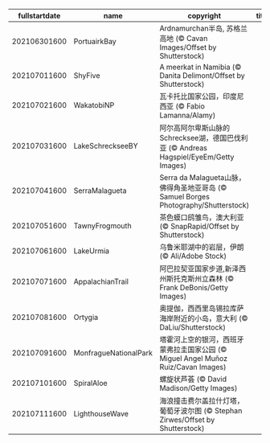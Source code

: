 |fullstartdate|name|copyright|title|image|
|--|--|--|--|--|
202106301600|PortuairkBay|Ardnamurchan半岛, 苏格兰高地 (© Cavan Images/Offset by Shutterstock)||![](/zh-CN/2021/07/202106301600PortuairkBay.jpg)|
202107011600|ShyFive|A meerkat in Namibia (© Danita Delimont/Offset by Shutterstock)||![](/zh-CN/2021/07/202107011600ShyFive.jpg)|
202107021600|WakatobiNP|瓦卡托比国家公园，印度尼西亚 (© Fabio Lamanna/Alamy)||![](/zh-CN/2021/07/202107021600WakatobiNP.jpg)|
202107031600|LakeSchreckseeBY|阿尔高阿尔卑斯山脉的Schrecksee湖，德国巴伐利亚 (© Andreas Hagspiel/EyeEm/Getty Images)||![](/zh-CN/2021/07/202107031600LakeSchreckseeBY.jpg)|
202107041600|SerraMalagueta|Serra da Malagueta山脉，佛得角圣地亚哥岛 (© Samuel Borges Photography/Shutterstock)||![](/zh-CN/2021/07/202107041600SerraMalagueta.jpg)|
202107051600|TawnyFrogmouth|茶色蟆口鸱雏鸟，澳大利亚 (© SnapRapid/Offset by Shutterstock)||![](/zh-CN/2021/07/202107051600TawnyFrogmouth.jpg)|
202107061600|LakeUrmia|乌鲁米耶湖中的岩层，伊朗 (© Ali/Adobe Stock)||![](/zh-CN/2021/07/202107061600LakeUrmia.jpg)|
202107071600|AppalachianTrail|阿巴拉契亚国家步道,新泽西州斯托克斯州立森林 (© Frank DeBonis/Getty Images)||![](/zh-CN/2021/07/202107071600AppalachianTrail.jpg)|
202107081600|Ortygia|奥提伽，西西里岛锡拉库萨海岸附近的小岛，意大利 (© DaLiu/Shutterstock)||![](/zh-CN/2021/07/202107081600Ortygia.jpg)|
202107091600|MonfragueNationalPark|塔霍河上空的银河，西班牙蒙弗拉圭国家公园 (© Miguel Angel Muñoz Ruiz/Cavan Images)||![](/zh-CN/2021/07/202107091600MonfragueNationalPark.jpg)|
202107101600|SpiralAloe|螺旋状芦荟 (© David Madison/Getty Images)||![](/zh-CN/2021/07/202107101600SpiralAloe.jpg)|
202107111600|LighthouseWave|海浪撞击费尔盖拉什灯塔，葡萄牙波尔图 (© Stephan Zirwes/Offset by Shutterstock)||![](/zh-CN/2021/07/202107111600LighthouseWave.jpg)|
